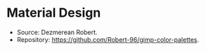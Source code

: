 # Material Design

- Source: Dezmerean Robert.
- Repository: <https://github.com/Robert-96/gimp-color-palettes>.
